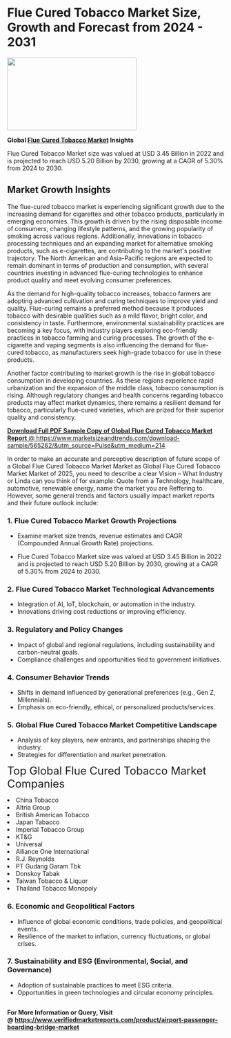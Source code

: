 <H1>Flue Cured Tobacco Market Size, Growth and Forecast from 2024 - 2031</H1><img class="aligncenter size-medium wp-image-584254" src="https://thirdeyenews.in/wp-content/uploads/2024/09/Global-Market-Research-300x168.jpeg" alt="" width="300" height="168" /><p><strong>Global&nbsp;<a href="https://www.marketsizeandtrends.com/download-sample/565262/&amp;utm_source=Pulse&amp;utm_medium=214">Flue Cured Tobacco Market</a> Insights</strong></p><p>Flue Cured Tobacco Market size was valued at USD 3.45 Billion in 2022 and is projected to reach USD 5.20 Billion by 2030, growing at a CAGR of 5.30% from 2024 to 2030.</p><p><h2>Market Growth Insights</h2> <p>The flue-cured tobacco market is experiencing significant growth due to the increasing demand for cigarettes and other tobacco products, particularly in emerging economies. This growth is driven by the rising disposable income of consumers, changing lifestyle patterns, and the growing popularity of smoking across various regions. Additionally, innovations in tobacco processing techniques and an expanding market for alternative smoking products, such as e-cigarettes, are contributing to the market's positive trajectory. The North American and Asia-Pacific regions are expected to remain dominant in terms of production and consumption, with several countries investing in advanced flue-curing technologies to enhance product quality and meet evolving consumer preferences.</p> <p><a href="#"></a></p> <p>As the demand for high-quality tobacco increases, tobacco farmers are adopting advanced cultivation and curing techniques to improve yield and quality. Flue-curing remains a preferred method because it produces tobacco with desirable qualities such as a mild flavor, bright color, and consistency in taste. Furthermore, environmental sustainability practices are becoming a key focus, with industry players exploring eco-friendly practices in tobacco farming and curing processes. The growth of the e-cigarette and vaping segments is also influencing the demand for flue-cured tobacco, as manufacturers seek high-grade tobacco for use in these products.</p> <p>Another factor contributing to market growth is the rise in global tobacco consumption in developing countries. As these regions experience rapid urbanization and the expansion of the middle class, tobacco consumption is rising. Although regulatory changes and health concerns regarding tobacco products may affect market dynamics, there remains a resilient demand for tobacco, particularly flue-cured varieties, which are prized for their superior quality and consistency.</p> <p><a href="#"></p><p><span class=""><strong>Download Full PDF Sample Copy of Global Flue Cured Tobacco Market Report</strong> @ <a href="https://www.marketsizeandtrends.com/download-sample/565262/&amp;utm_source=Pulse&amp;utm_medium=214" target="_blank">https://www.marketsizeandtrends.com/download-sample/565262/&amp;utm_source=Pulse&amp;utm_medium=214</a></span></p><p>In order to make an accurate and perceptive description of future scope of a Global&nbsp;Flue Cured Tobacco Market Market as Global&nbsp;Flue Cured Tobacco Market Market of 2025, you need to describe a clear Vision &ndash; What Industry or Linda can you think of for example: Quote from a Technology, healthcare, automotive, renewable energy, name the market you are Reffering to. However, some general trends and factors usually impact market reports and their future outlook include:</p><h3>1.&nbsp;<strong>Flue Cured Tobacco Market Growth Projections</strong></h3><ul><li>Examine market size trends, revenue estimates and CAGR (Compounded Annual Growth Rate) projections.</li><li><p>Flue Cured Tobacco Market size was valued at USD 3.45 Billion in 2022 and is projected to reach USD 5.20 Billion by 2030, growing at a CAGR of 5.30% from 2024 to 2030.</p></li></ul><h3>2.&nbsp;<strong>Flue Cured Tobacco Market Technological Advancements</strong></h3><ul><li>Integration of AI, IoT, blockchain, or automation in the industry.</li><li>Innovations driving cost reductions or improving efficiency.</li></ul><h3>3.&nbsp;<strong>Regulatory and Policy Changes</strong></h3><ul><li>Impact of global and regional regulations, including sustainability and carbon-neutral goals.</li><li>Compliance challenges and opportunities tied to government initiatives.</li></ul><h3>4.&nbsp;<strong>Consumer Behavior Trends</strong></h3><ul><li>Shifts in demand influenced by generational preferences (e.g., Gen Z, Millennials).</li><li>Emphasis on eco-friendly, ethical, or personalized products/services.</li></ul><h3>5.&nbsp;<strong>Global Flue Cured Tobacco Market Competitive Landscape</strong></h3><ul><li>Analysis of key players, new entrants, and partnerships shaping the industry.</li><li>Strategies for differentiation and market penetration.</li></ul><p data-pm-slice="1 1 []"><span style="color: inherit; font-family: inherit; font-size: 25px;">Top Global Flue Cured Tobacco Market Companies</span></p><div class="" data-test-id=""><p><li>China Tobacco</li><li> Altria Group</li><li> British American Tobacco</li><li> Japan Tabacco</li><li> Imperial Tobacco Group</li><li> KT&G</li><li> Universal</li><li> Alliance One International</li><li> R.J. Reynolds</li><li> PT Gudang Garam Tbk</li><li> Donskoy Tabak</li><li> Taiwan Tobacco & Liquor</li><li> Thailand Tobacco Monopoly</li></p></div><h3>6.&nbsp;<strong>Economic and Geopolitical Factors</strong></h3><ul><li>Influence of global economic conditions, trade policies, and geopolitical events.</li><li>Resilience of the market to inflation, currency fluctuations, or global crises.</li></ul><h3>7.&nbsp;<strong>Sustainability and ESG (Environmental, Social, and Governance)</strong></h3><ul><li>Adoption of sustainable practices to meet ESG criteria.</li><li>Opportunities in green technologies and circular economy principles.</li></ul><h2><strong style="font-size: 14px;">For More Information or Query, Visit @&nbsp;</strong><a style="background-color: #ffffff; font-size: 14px;" href="https://www.marketsizeandtrends.com/report/flue-cured-tobacco-market/" target="_blank">https://www.verifiedmarketreports.com/product/airport-passenger-boarding-bridge-market</a></h2>
